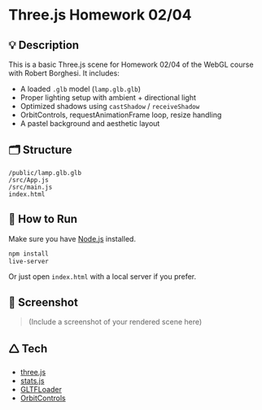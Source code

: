 # Three.js Homework 02/04

## 💡 Description

This is a basic Three.js scene for Homework 02/04 of the WebGL course with Robert Borghesi. It includes:

* A loaded `.glb` model (`lamp.glb.glb`)
* Proper lighting setup with ambient + directional light
* Optimized shadows using `castShadow` / `receiveShadow`
* OrbitControls, requestAnimationFrame loop, resize handling
* A pastel background and aesthetic layout

## 🗂 Structure

```
/public/lamp.glb.glb
/src/App.js
/src/main.js
index.html
```

## 🚀 How to Run

Make sure you have [Node.js](https://nodejs.org/) installed.

```bash
npm install
live-server
```

Or just open `index.html` with a local server if you prefer.

## 📸 Screenshot

> (Include a screenshot of your rendered scene here)

## 🛆 Tech

* [three.js](https://threejs.org/)
* [stats.js](https://github.com/mrdoob/stats.js/)
* [GLTFLoader](https://threejs.org/docs/#examples/en/loaders/GLTFLoader)
* [OrbitControls](https://threejs.org/docs/#examples/en/controls/OrbitControls)
